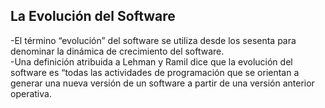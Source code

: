 <h2>La Evolución del Software</h2>
  <p>-El término “evolución” del software se utiliza desde los sesenta para denominar la dinámica de crecimiento del software.<br>
  -Una definición atribuida a Lehman y Ramil dice que la evolución del software es “todas las actividades de programación que se orientan a generar una nueva versión de un software a partir de una versión anterior operativa. </p>
  
